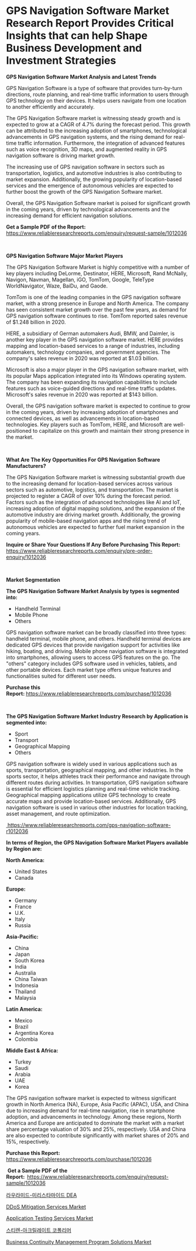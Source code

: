 <p><h1>GPS Navigation Software Market Research Report Provides Critical Insights that can help Shape Business Development and Investment Strategies</h1></p><p><strong>GPS Navigation Software Market Analysis and Latest Trends</strong></p>
<p><p>GPS Navigation Software is a type of software that provides turn-by-turn directions, route planning, and real-time traffic information to users through GPS technology on their devices. It helps users navigate from one location to another efficiently and accurately.</p><p>The GPS Navigation Software market is witnessing steady growth and is expected to grow at a CAGR of 4.7% during the forecast period. This growth can be attributed to the increasing adoption of smartphones, technological advancements in GPS navigation systems, and the rising demand for real-time traffic information. Furthermore, the integration of advanced features such as voice recognition, 3D maps, and augmented reality in GPS navigation software is driving market growth.</p><p>The increasing use of GPS navigation software in sectors such as transportation, logistics, and automotive industries is also contributing to market expansion. Additionally, the growing popularity of location-based services and the emergence of autonomous vehicles are expected to further boost the growth of the GPS Navigation Software market.</p><p>Overall, the GPS Navigation Software market is poised for significant growth in the coming years, driven by technological advancements and the increasing demand for efficient navigation solutions.</p></p>
<p><strong>Get a Sample PDF of the Report:&nbsp;</strong> <a href="https://www.reliableresearchreports.com/enquiry/request-sample/1012036">https://www.reliableresearchreports.com/enquiry/request-sample/1012036</a></p>
<p>&nbsp;</p>
<p><strong>GPS Navigation Software Major Market Players</strong></p>
<p><p>The GPS Navigation Software Market is highly competitive with a number of key players including DeLorme, Destinator, HERE, Microsoft, Rand McNally, Navigon, Navman, Magellan, iGO, TomTom, Google, TeleType WorldNavigator, Waze, BaiDu, and Gaode.</p><p>TomTom is one of the leading companies in the GPS navigation software market, with a strong presence in Europe and North America. The company has seen consistent market growth over the past few years, as demand for GPS navigation software continues to rise. TomTom reported sales revenue of $1.248 billion in 2020.</p><p>HERE, a subsidiary of German automakers Audi, BMW, and Daimler, is another key player in the GPS navigation software market. HERE provides mapping and location-based services to a range of industries, including automakers, technology companies, and government agencies. The company's sales revenue in 2020 was reported at $1.03 billion.</p><p>Microsoft is also a major player in the GPS navigation software market, with its popular Maps application integrated into its Windows operating system. The company has been expanding its navigation capabilities to include features such as voice-guided directions and real-time traffic updates. Microsoft's sales revenue in 2020 was reported at $143 billion.</p><p>Overall, the GPS navigation software market is expected to continue to grow in the coming years, driven by increasing adoption of smartphones and connected devices, as well as advancements in location-based technologies. Key players such as TomTom, HERE, and Microsoft are well-positioned to capitalize on this growth and maintain their strong presence in the market.</p></p>
<p>&nbsp;</p>
<p><strong>What Are The Key Opportunities For GPS Navigation Software Manufacturers?</strong></p>
<p><p>The GPS Navigation Software market is witnessing substantial growth due to the increasing demand for location-based services across various sectors such as automotive, logistics, and transportation. The market is projected to register a CAGR of over 10% during the forecast period. Factors such as the integration of advanced technologies like AI and IoT, increasing adoption of digital mapping solutions, and the expansion of the automotive industry are driving market growth. Additionally, the growing popularity of mobile-based navigation apps and the rising trend of autonomous vehicles are expected to further fuel market expansion in the coming years.</p></p>
<p><strong>Inquire or Share Your Questions If Any Before Purchasing This Report:</strong> <a href="https://www.reliableresearchreports.com/enquiry/pre-order-enquiry/1012036">https://www.reliableresearchreports.com/enquiry/pre-order-enquiry/1012036</a></p>
<p>&nbsp;</p>
<p><strong>Market Segmentation</strong></p>
<p><strong>The GPS Navigation Software Market Analysis by types is segmented into:</strong></p>
<p><ul><li>Handheld Terminal</li><li>Mobile Phone</li><li>Others</li></ul></p>
<p><p>GPS navigation software market can be broadly classified into three types: handheld terminal, mobile phone, and others. Handheld terminal devices are dedicated GPS devices that provide navigation support for activities like hiking, boating, and driving. Mobile phone navigation software is integrated into smartphones, allowing users to access GPS features on the go. The "others" category includes GPS software used in vehicles, tablets, and other portable devices. Each market type offers unique features and functionalities suited for different user needs.</p></p>
<p><strong>Purchase this Report:&nbsp;</strong><a href="https://www.reliableresearchreports.com/purchase/1012036">https://www.reliableresearchreports.com/purchase/1012036</a></p>
<p>&nbsp;</p>
<p><strong>The GPS Navigation Software Market Industry Research by Application is segmented into:</strong></p>
<p><ul><li>Sport</li><li>Transport</li><li>Geographical Mapping</li><li>Others</li></ul></p>
<p><p>GPS navigation software is widely used in various applications such as sports, transportation, geographical mapping, and other industries. In the sports sector, it helps athletes track their performance and navigate through different routes during activities. In transportation, GPS navigation software is essential for efficient logistics planning and real-time vehicle tracking. Geographical mapping applications utilize GPS technology to create accurate maps and provide location-based services. Additionally, GPS navigation software is used in various other industries for location tracking, asset management, and route optimization.</p></p>
<p><a href="https://www.reliableresearchreports.com/gps-navigation-software-r1012036">&nbsp;https://www.reliableresearchreports.com/gps-navigation-software-r1012036</a></p>
<p><strong>In terms of Region, the GPS Navigation Software Market Players available by Region are:</strong></p>
<p>
    <p> <strong> North America: </strong>
        <ul>
            <li>United States</li>
            <li>Canada</li>
        </ul>
        </p> 
    <p> <strong> Europe: </strong>
        <ul>
            <li>Germany</li>
            <li>France</li>
            <li>U.K.</li>
            <li>Italy</li>
            <li>Russia</li>
        </ul>
        </p> 
    <p> <strong> Asia-Pacific: </strong>
        <ul>
            <li>China</li>
            <li>Japan</li>
            <li>South Korea</li>
            <li>India</li>
            <li>Australia</li>
            <li>China Taiwan</li>
            <li>Indonesia</li>
            <li>Thailand</li>
            <li>Malaysia</li>
        </ul>
        </p> 
    <p> <strong> Latin America: </strong>
        <ul>
            <li>Mexico</li>
            <li>Brazil</li>
            <li>Argentina Korea</li>
            <li>Colombia</li>
        </ul>
        </p> 
    <p> <strong> Middle East & Africa: </strong>
        <ul>
            <li>Turkey</li>
            <li>Saudi</li>
            <li>Arabia</li>
            <li>UAE</li>
            <li>Korea</li>
        </ul>
    </p>
    </p>
<p><p>The GPS navigation software market is expected to witness significant growth in North America (NA), Europe, Asia Pacific (APAC), USA, and China due to increasing demand for real-time navigation, rise in smartphone adoption, and advancements in technology. Among these regions, North America and Europe are anticipated to dominate the market with a market share percentage valuation of 30% and 25%, respectively. USA and China are also expected to contribute significantly with market shares of 20% and 15%, respectively.</p></p>
<p><strong>Purchase this Report: </strong><a href="https://www.reliableresearchreports.com/purchase/1012036">https://www.reliableresearchreports.com/purchase/1012036</a></p>
<p>&nbsp;<strong>Get a Sample PDF of the Report:&nbsp;&nbsp;</strong><a href="https://www.reliableresearchreports.com/enquiry/request-sample/1012036">https://www.reliableresearchreports.com/enquiry/request-sample/1012036</a></p>
<p><strong></strong></p>
<p><p><a href="https://github.com/njolsky1/Market-Research-Report-List-2/blob/main/819973680127.md">라우라미드-미리스타마이드 DEA</a></p><p><a href="https://github.com/HowardDelgaXXfnf/Market-Research-Report-List-1/blob/main/ddos-mitigation-services-market.md">DDoS Mitigation Services Market</a></p><p><a href="https://github.com/nandosuryapratama/Market-Research-Report-List-1/blob/main/application-testing-services-market.md">Application Testing Services Market</a></p><p><a href="https://github.com/tasfiyaj85/Market-Research-Report-List-2/blob/main/124954380128.md">스티렌-아크릴레이트 코폴리머</a></p><p><a href="https://github.com/rionkhanvai01/Market-Research-Report-List-1/blob/main/business-continuity-management-program-solutions-market.md">Business Continuity Management Program Solutions Market</a></p></p>